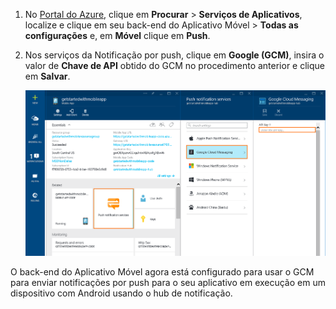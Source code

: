 
1. No [Portal do Azure](https://azure.portal.com/), clique em **Procurar** > **Serviços de Aplicativos**, localize e clique em seu back-end do Aplicativo Móvel > **Todas as configurações** e, em **Móvel** clique em **Push**.

2. Nos serviços da Notificação por push, clique em **Google (GCM)**, insira o valor de **Chave de API** obtido do GCM no procedimento anterior e clique em **Salvar**.

    ![Defina a chave de API do GCM no portal](./media/app-service-mobile-android-configure-push/mobile-push-api-key.png)

O back-end do Aplicativo Móvel agora está configurado para usar o GCM para enviar notificações por push para o seu aplicativo em execução em um dispositivo com Android usando o hub de notificação.

<!-- URLs. -->


<!-- images -->

<!---HONumber=AcomDC_1203_2015-->